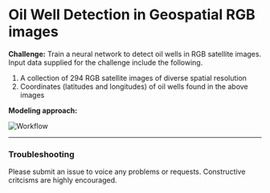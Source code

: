 # Oil Well Detection in Geospatial RGB images

**Challenge:** Train a neural network to detect oil wells in RGB satellite images. Input data supplied for the challenge include the following.
1. A collection of 294 RGB satellite images of diverse spatial resolution
2. Coordinates (latitudes and longitudes) of oil wells found in the above images

**Modeling approach:**

![Workflow](https://github.com/akshaysuresh1/oil-well-detection/blob/main/images/approach.png?raw=True)

---

### Troubleshooting
Please submit an issue to voice any problems or requests. Constructive critcisms are highly encouraged.



